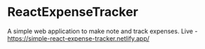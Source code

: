 # ReactExpenseTracker
A simple web application to make note and track expenses.
Live - https://simple-react-expense-tracker.netlify.app/
